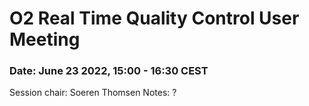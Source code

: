 # O2 Real Time Quality Control User Meeting

### Date: June 23 2022, 15:00 - 16:30 CEST

Session chair: Soeren Thomsen
Notes: ?
